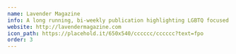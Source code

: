 ```yaml
---
name: Lavender Magazine
info: A long running, bi-weekly publication highlighting LGBTQ focused culture, lifestyle, news and editorials. Based out of the Twin Cities of Minnesota.
website: http://lavendermagazine.com
icon_path: https://placehold.it/650x540/cccccc/cccccc?text=fpo
order: 3
---
```


